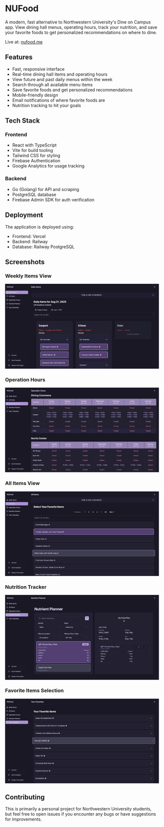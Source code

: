 # NUFood

A modern, fast alternative to Northwestern University's Dine on Campus app. View dining hall menus, operating hours, track your nutrition, and save your favorite foods to get personalized recommendations on where to dine.

Live at: [nufood.me](https://nufood.me)

## Features

-  Fast, responsive interface
-  Real-time dining hall items and operating hours
-  View future and past daily menus within the week
-  Search through all available menu items
-  Save favorite foods and get personalized recommendations
-  Mobile-friendly design
-  Email notifications of where favorite foods are
-  Nutrition tracking to hit your goals

## Tech Stack

### Frontend
- React with TypeScript
- Vite for build tooling
- Tailwind CSS for styling
- Firebase Authentication
- Google Analytics for usage tracking

### Backend
- Go (Golang) for API and scraping
- PostgreSQL database 
- Firebase Admin SDK for auth verification

## Deployment

The application is deployed using:
- Frontend: Vercel
- Backend: Railway
- Database: Railway PostgreSQL

## Screenshots

### Weekly Items View
![Weekly Items View showing dining locations items and their current status](./frontend/public/images/main.png)

### Operation Hours
![Operation Hours View showing dining locations and their status](./frontend/public/images/operationTimes.png)

### All Items View
![Display of all historical items that Northwestern has served.](./frontend/public/images/allItems.png)

### Nutrition Tracker
![Nutrition Tracker that allows you to see the macros of the foods being served.](./frontend/public/images/nutrition.png)

### Favorite Items Selection
![Favorite Items View showing your selected favorites.](./frontend/public/images/favorites.png)

## Contributing

This is primarily a personal project for Northwestern University students, but feel free to open issues if you encounter any bugs or have suggestions for improvements.
